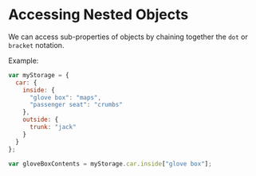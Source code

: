 # Accessing Nested Objects

We can access sub-properties of objects by chaining together the `dot` or `bracket` notation.

Example:

```js
var myStorage = {
  car: {
    inside: {
      "glove box": "maps",
      "passenger seat": "crumbs"
    },
    outside: {
      trunk: "jack"
    }
  }
};

var gloveBoxContents = myStorage.car.inside["glove box"];
```
